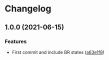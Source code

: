 # Changelog

## 1.0.0 (2021-06-15)


### Features

* First commit and include BR states ([a63e1f8](https://www.github.com/deepakvashist/go-localflavor/commit/a63e1f8bfade575c864a2b430f055172c484b325))
